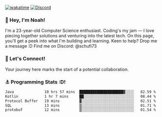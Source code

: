 [![wakatime](https://wakatime.com/badge/user/018b5c7c-fde2-4105-aa96-f5c758abb0a2.svg)](https://wakatime.com/@018b5c7c-fde2-4105-aa96-f5c758abb0a2)
[![Discord](https://img.shields.io/badge/Discord-5865F2?style=flat&logo=discord&logoColor=white)](https://discord.gg/eAW8AGXaGu)



### 👋 Hey, I'm Noah!
I'm a 23-year-old Computer Science enthusiast. Coding's my jam — I love piecing together solutions and venturing into the latest tech. On this page, you'll get a peek into what I'm building and learning. Keen to help? Drop me a message :D 
Find me on Discord: @schufi73

### 🤝 Let's Connect!
Your journey here marks the start of a potential collaboration.

### ⚓ Programming Stats :D!
<!--START_SECTION:waka-->

```txt
Java              10 hrs 57 mins  ████████████████████▓░░░░   82.59 %
Kotlin            1 hr 7 mins     ██░░░░░░░░░░░░░░░░░░░░░░░   08.44 %
Protocol Buffer   19 mins         ▓░░░░░░░░░░░░░░░░░░░░░░░░   02.51 %
SQL               13 mins         ▒░░░░░░░░░░░░░░░░░░░░░░░░   01.71 %
protobuf          12 mins         ▒░░░░░░░░░░░░░░░░░░░░░░░░   01.54 %
```

<!--END_SECTION:waka-->
